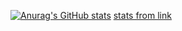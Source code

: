 [![Anurag's GitHub stats](https://github-readme-stats.vercel.app/api?username=mafima&show_icons=true&theme=dracula)](https://github.com/mafima)
[stats from link](https://github.com/anuraghazra/github-readme-stats)
